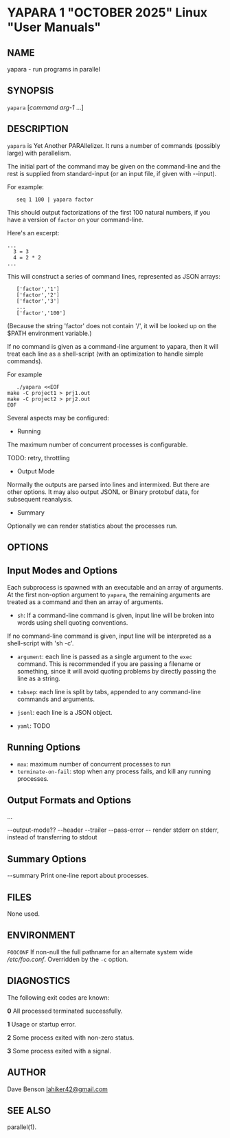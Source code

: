 YAPARA 1 "OCTOBER 2025" Linux "User Manuals"
=======================================

NAME
----

yapara - run programs in parallel

SYNOPSIS
--------

`yapara`  [*command* *arg-1* ...]

DESCRIPTION
-----------

`yapara` is Yet Another PARAllelizer. It runs a number of commands
(possibly large) with parallelism.

The initial part of the command may be given on the command-line
and the rest is supplied from standard-input (or an input file,
if given with --input).

For example:
```
   seq 1 100 | yapara factor
```
This should output factorizations of the first 100 natural
numbers, if you have a version of
`factor` on your command-line.

Here's an excerpt:
```
...
  3 = 3
  4 = 2 * 2
...
```

This will construct a series of command lines,
represented as JSON arrays:
```
   ['factor','1']
   ['factor','2']
   ['factor','3']
   ...
   ['factor','100']
```
(Because the string 'factor' does not
contain '/', it will be looked up on the $PATH
environment variable.)

If no command is given as a command-line argument
to yapara, then it will treat each line as a shell-script
(with an optimization to handle simple commands).

For example
```
   ./yapara <<EOF
make -C project1 > prj1.out
make -C project2 > prj2.out
EOF
```

Several aspects may be configured:

* Running

The maximum number of concurrent processes is configurable.

TODO: retry, throttling

* Output Mode

Normally the outputs are parsed into lines and intermixed.
But there are other options. It may also output JSONL or Binary 
protobuf data, for subsequent reanalysis.

* Summary

Optionally we can render statistics about the processes run.

OPTIONS
-------

Input Modes and Options
-----------------------

Each subprocess is spawned with an executable
and an array of arguments. At the first non-option
argument to `yapara`, the remaining arguments are
treated as a command and then an array of arguments.

* `sh`: If a command-line command is given,
input line will be broken into words
using shell quoting conventions.

If no command-line command is given,
input line will be interpreted as a shell-script
with 'sh -c'.

* `argument`: each line is passed as a single argument
to the `exec` command. This is recommended if you are
passing a filename or something, since it will
avoid quoting problems by directly passing the line as a string.

* `tabsep`: each line is split by tabs, appended to
any command-line commands and arguments.

* `jsonl`: each line is a JSON object.

* `yaml`: TODO

Running Options
---------------
* `max`: maximum number of concurrent processes to run
* `terminate-on-fail`: stop when any process fails, and kill any running processes.

Output Formats and Options
--------------------------
...

--output-mode??
--header
--trailer
--pass-error -- render stderr on stderr, instead of transferring to stdout

Summary Options
---------------
--summary   Print one-line report about processes.

FILES
-----

None used.

ENVIRONMENT
-----------

`FOOCONF`
  If non-null the full pathname for an alternate system wide */etc/foo.conf*.
  Overridden by the `-c` option.

DIAGNOSTICS
-----------

The following exit codes are known:

**0**
  All processed terminated successfully.

**1**
  Usage or startup error.

**2**
  Some process exited with non-zero status.

**3**
  Some process exited with a signal.

AUTHOR
------

Dave Benson <lahiker42@gmail.com>

SEE ALSO
--------

parallel(1).

